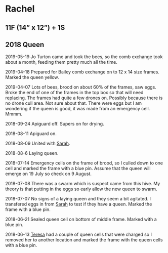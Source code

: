 # Rachel
## 11F (14” x 12”) + 1S
## 2018 Queen

2019-05-19 Jo Turton came and took the bees, so the comb exchange took about a month, feeding them pretty much all the time.

2019-04-18 Prepared for Bailey comb exchange on to 12 x 14 size frames.  Marked the queen yellow.

2019-04-07 Lots of bees, brood on about 60% of the frames, saw eggs.  Broke the end of one of the frames in the top box so that will need replacing.  The frames had quite a few drones on.  Possibly because there is no drone cull area.  Not sure about that.  There were eggs but I am wondering if the queen is good, it was made from an emergency cell.  Mmmm.

2018-09-24 Apiguard off.  Supers on for drying.

2018-08-11 Apiguard on.

2018-08-09 United with [Sarah](https://docs.google.com/document/d/17JMVU8K3V4tgsD3z8VsTCRt44JlBsn0D08k39RdbU1U/edit#).

2018-08-6 Laying queen.

2018-07-14 Emergency cells on the frame of brood, so I culled down to one cell and marked the frame with a blue pin.  Assume that the queen will emerge on 19 July so check on 9 August.

2018-07-08 There was a swarm which is suspect came from this hive.  My theory is that putting in the eggs so early allow the new queen to swarm.

2018-07-07 No signs of a laying queen and they seem a bit agitated.  I transfered eggs in from [Sarah](https://docs.google.com/document/d/17JMVU8K3V4tgsD3z8VsTCRt44JlBsn0D08k39RdbU1U/edit) to test if they have a queen.  Marked the frame with a blue pin.

2018-06-21 Sealed queen cell on bottom of middle frame.  Marked with a blue pin.

2018-06-13 [Teresa](https://docs.google.com/document/d/1fydENvaHi7cSHfPJ7mx63xp3YwyTWhetBJGG4P_EB-E/edit#) had a couple of queen cells that were charged so I removed her to another location and marked the frame with the queen cells with a blue pin.
